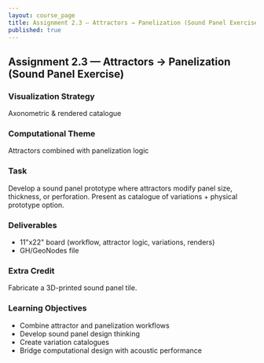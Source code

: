```yaml
---
layout: course_page
title: Assignment 2.3 — Attractors → Panelization (Sound Panel Exercise)
published: true
---
```


## Assignment 2.3 — Attractors → Panelization (Sound Panel Exercise)

### Visualization Strategy
Axonometric & rendered catalogue

### Computational Theme
Attractors combined with panelization logic

### Task
Develop a sound panel prototype where attractors modify panel size, thickness, or perforation. Present as catalogue of variations + physical prototype option.

### Deliverables
- 11"x22" board (workflow, attractor logic, variations, renders)
- GH/GeoNodes file

### Extra Credit
Fabricate a 3D-printed sound panel tile.

### Learning Objectives
- Combine attractor and panelization workflows
- Develop sound panel design thinking
- Create variation catalogues
- Bridge computational design with acoustic performance
